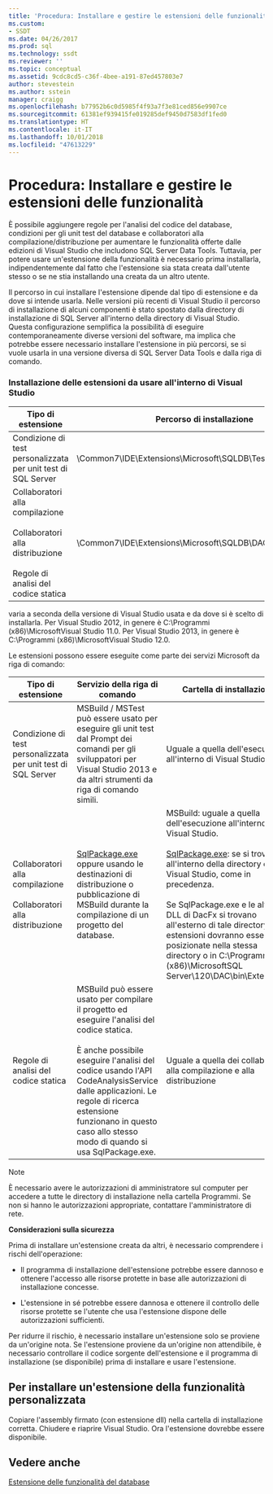 ```yaml
---
title: 'Procedura: Installare e gestire le estensioni delle funzionalità | Microsoft Docs'
ms.custom:
- SSDT
ms.date: 04/26/2017
ms.prod: sql
ms.technology: ssdt
ms.reviewer: ''
ms.topic: conceptual
ms.assetid: 9cdc8cd5-c36f-4bee-a191-87ed457803e7
author: stevestein
ms.author: sstein
manager: craigg
ms.openlocfilehash: b77952b6c0d5985f4f93a7f3e81ced856e9907ce
ms.sourcegitcommit: 61381ef939415fe019285def9450d7583df1fed0
ms.translationtype: HT
ms.contentlocale: it-IT
ms.lasthandoff: 10/01/2018
ms.locfileid: "47613229"
---
```

# <a name="how-to-install-and-manage-feature-extensions"></a>Procedura: Installare e gestire le estensioni delle funzionalità
È possibile aggiungere regole per l'analisi del codice del database, condizioni per gli unit test del database e collaboratori alla compilazione/distribuzione per aumentare le funzionalità offerte dalle edizioni di Visual Studio che includono SQL Server Data Tools. Tuttavia, per potere usare un'estensione della funzionalità è necessario prima installarla, indipendentemente dal fatto che l'estensione sia stata creata dall'utente stesso o se ne stia installando una creata da un altro utente.  
  
Il percorso in cui installare l'estensione dipende dal tipo di estensione e da dove si intende usarla. Nelle versioni più recenti di Visual Studio il percorso di installazione di alcuni componenti è stato spostato dalla directory di installazione di SQL Server all'interno della directory di Visual Studio. Questa configurazione semplifica la possibilità di eseguire contemporaneamente diverse versioni del software, ma implica che potrebbe essere necessario installare l'estensione in più percorsi, se si vuole usarla in una versione diversa di SQL Server Data Tools e dalla riga di comando.  
  
### <a name="installing-extensions-for-use-inside-visual-studio"></a>Installazione delle estensioni da usare all'interno di Visual Studio  
  
|Tipo di estensione|Percorso di installazione|  
|------------------|--------------------|  
|Condizione di test personalizzata per unit test di SQL Server|<Visual Studio Install Dir>\Common7\IDE\Extensions\\Microsoft\SQLDB\TestConditions|  
|Collaboratori alla compilazione<br /><br />Collaboratori alla distribuzione<br /><br />Regole di analisi del codice statica|<Visual Studio Install Dir>\Common7\IDE\Extensions\\Microsoft\SQLDB\DAC\120\Extensions|  
  
<Visual Studio Install Dir> varia a seconda della versione di Visual Studio usata e da dove si è scelto di installarla. Per Visual Studio 2012, in genere è C:\Programmi (x86)\\MicrosoftVisual Studio 11.0. Per Visual Studio 2013, in genere è C:\Programmi (x86)\\MicrosoftVisual Studio 12.0.  
  
Le estensioni possono essere eseguite come parte dei servizi Microsoft da riga di comando:  
  
|Tipo di estensione|Servizio della riga di comando|Cartella di installazione|  
|------------------|------------------------|------------------|  
|Condizione di test personalizzata per unit test di SQL Server|MSBuild / MSTest può essere usato per eseguire gli unit test dal Prompt dei comandi per gli sviluppatori per Visual Studio 2013 e da altri strumenti da riga di comando simili.|Uguale a quella dell'esecuzione all'interno di Visual Studio.|  
|Collaboratori alla compilazione<br /><br />Collaboratori alla distribuzione|[SqlPackage.exe](../tools/sqlpackage.md) oppure usando le destinazioni di distribuzione o pubblicazione di MSBuild durante la compilazione di un progetto del database.|MSBuild: uguale a quella dell'esecuzione all'interno di Visual Studio.<br /><br />[SqlPackage.exe](../tools/sqlpackage.md): se si trova all'interno della directory di Visual Studio, come in precedenza.<br /><br />Se SqlPackage.exe e le altre DLL di DacFx si trovano all'esterno di tale directory, le estensioni dovranno essere posizionate nella stessa directory o in C:\Programmi (x86)\\MicrosoftSQL Server\120\DAC\bin\Extensions.|  
|Regole di analisi del codice statica|MSBuild può essere usato per compilare il progetto ed eseguire l'analisi del codice statica.<br /><br />È anche possibile eseguire l'analisi del codice usando l'API CodeAnalysisService dalle applicazioni. Le regole di ricerca estensione funzionano in questo caso allo stesso modo di quando si usa SqlPackage.exe.|Uguale a quella dei collaboratori alla compilazione e alla distribuzione|  
  
> [!NOTE]  
> È necessario avere le autorizzazioni di amministratore sul computer per accedere a tutte le directory di installazione nella cartella Programmi. Se non si hanno le autorizzazioni appropriate, contattare l'amministratore di rete.  
  
**Considerazioni sulla sicurezza**  
  
Prima di installare un'estensione creata da altri, è necessario comprendere i rischi dell'operazione:  
  
-   Il programma di installazione dell'estensione potrebbe essere dannoso e ottenere l'accesso alle risorse protette in base alle autorizzazioni di installazione concesse.  
  
-   L'estensione in sé potrebbe essere dannosa e ottenere il controllo delle risorse protette se l'utente che usa l'estensione dispone delle autorizzazioni sufficienti.  
  
Per ridurre il rischio, è necessario installare un'estensione solo se proviene da un'origine nota. Se l'estensione proviene da un'origine non attendibile, è necessario controllare il codice sorgente dell'estensione e il programma di installazione (se disponibile) prima di installare e usare l'estensione.  
  
## <a name="to-install-a-custom-feature-extension"></a>Per installare un'estensione della funzionalità personalizzata  
Copiare l'assembly firmato (con estensione dll) nella cartella di installazione corretta. Chiudere e riaprire Visual Studio. Ora l'estensione dovrebbe essere disponibile.  
  
## <a name="see-also"></a>Vedere anche  
[Estensione delle funzionalità del database](../ssdt/extending-the-database-features.md)  
  
